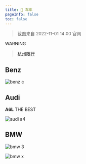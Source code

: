 ```yaml
---
title: 🚗 车车
pageInfo: false
toc: false
---
```


> 截图来自 2022-11-01 14:00 官网

WARNING
> [杭州限行](http://hz.bendibao.com/traffic/2014129/48928.shtm)

## Benz

![benz c](/image/temp/benz_c.jpeg)

## Audi

**A6L** THE BEST

![audi a4](/image/temp/audi_a4.png)

## BMW

![bmw 3](/image/temp/bmw_3.jpeg)

![bmw x](/image/temp/bmw_x.png)
